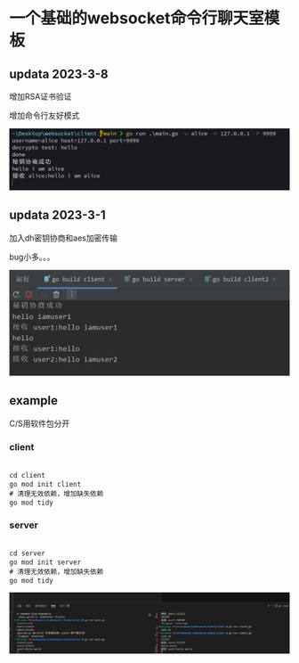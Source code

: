 # 一个基础的websocket命令行聊天室模板
## updata 2023-3-8

增加RSA证书验证

增加命令行友好模式

![3](3.png)

## updata 2023-3-1

加入dh密钥协商和aes加密传输

bug小多。。。

![2](2.png)

## example

C/S用软件包分开

### client
```shell

cd client
go mod init client
# 清理无效依赖，增加缺失依赖
go mod tidy
```
### server
```shell

cd server
go mod init server
# 清理无效依赖，增加缺失依赖
go mod tidy
```

![exp](./1.png)
